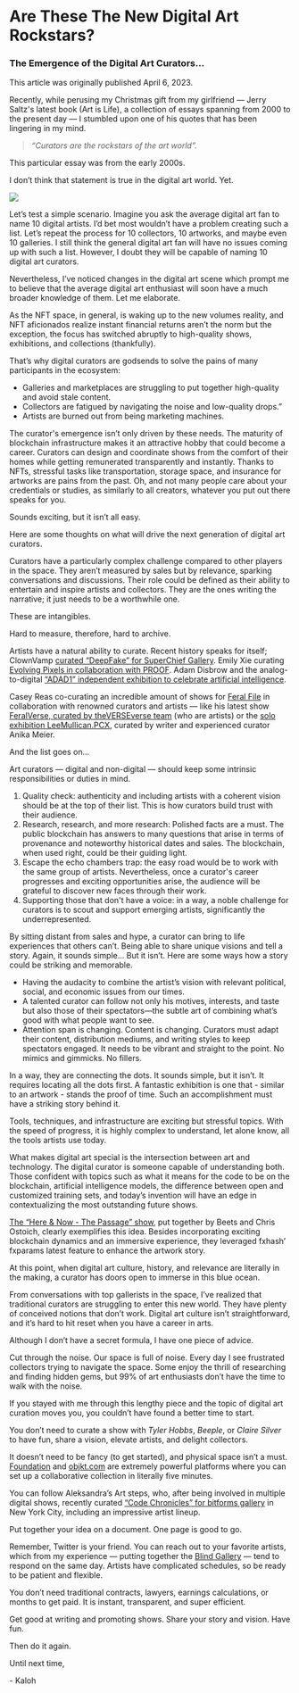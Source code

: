 # Are These The New Digital Art Rockstars?

### The Emergence of the Digital Art Curators...

This article was originally published April 6, 2023.

Recently, while perusing my Christmas gift from my girlfriend — Jerry Saltz's latest book (Art is Life), a collection of essays spanning from 2000 to the present day — I stumbled upon one of his quotes that has been lingering in my mind.

> _“Curators are the rockstars of the art world”._

This particular essay was from the early 2000s.

I don’t think that statement is true in the digital art world. Yet.

![](https://substackcdn.com/image/fetch/w_1456,c_limit,f_auto,q_auto:good,fl_progressive:steep/https%3A%2F%2Fsubstack-post-media.s3.amazonaws.com%2Fpublic%2Fimages%2Fb044ac5f-e700-403f-bada-793d20cce782_1024x1024.png)

Let’s test a simple scenario. Imagine you ask the average digital art fan to name 10 digital artists. I’d bet most wouldn’t have a problem creating such a list. Let’s repeat the process for 10 collectors, 10 artworks, and maybe even 10 galleries. I still think the general digital art fan will have no issues coming up with such a list. However, I doubt they will be capable of naming 10 digital art curators.

Nevertheless, I’ve noticed changes in the digital art scene which prompt me to believe that the average digital art enthusiast will soon have a much broader knowledge of them. Let me elaborate.

As the NFT space, in general, is waking up to the new volumes reality, and NFT aficionados realize instant financial returns aren’t the norm but the exception, the focus has switched abruptly to high-quality shows, exhibitions, and collections (thankfully).

That’s why digital curators are godsends to solve the pains of many participants in the ecosystem:

-   Galleries and marketplaces are struggling to put together high-quality and avoid stale content.
-   Collectors are fatigued by navigating the noise and low-quality drops.”
-   Artists are burned out from being marketing machines.
    

The curator's emergence isn’t only driven by these needs. The maturity of blockchain infrastructure makes it an attractive hobby that could become a career. Curators can design and coordinate shows from the comfort of their homes while getting remunerated transparently and instantly. Thanks to NFTs, stressful tasks like transportation, storage space, and insurance for artworks are pains from the past. Oh, and not many people care about your credentials or studies, as similarly to all creators, whatever you put out there speaks for you.

Sounds exciting, but it isn’t all easy.

Here are some thoughts on what will drive the next generation of digital art curators.

Curators have a particularly complex challenge compared to other players in the space. They aren’t measured by sales but by relevance, sparking conversations and discussions. Their role could be defined as their ability to entertain and inspire artists and collectors. They are the ones writing the narrative; it just needs to be a worthwhile one.

These are intangibles.

Hard to measure, therefore, hard to archive.

Artists have a natural ability to curate. Recent history speaks for itself; ClownVamp [curated “DeepFake” for SuperChief Gallery](https://www.kaloh.xyz/p/keeping-pace-with-the-ai-art-movement). Emily Xie curating [Evolving Pixels in collaboration with PROOF](https://twitter.com/proof_xyz/status/1641192715344916480?s=20). Adam Disbrow and the analog-to-digital [“ADAD1” independent exhibition to celebrate artificial intelligence](https://objkt.com/collection/KT1GZ4iDFT9QuJoUZsDMZzDDbggpV2QonGiA).

Casey Reas co-curating an incredible amount of shows for [Feral File](https://feralfile.com/) in collaboration with renowned curators and artists — like his latest show [FeralVerse, curated by theVERSEverse team](https://mailchi.mp/feralfile/announcing-feralverse-our-first-poetry-exhibition-curated-by-theverseverse-on-tezos) (who are artists) or the [solo exhibition LeeMullican.PCX](https://feralfile.com/exhibitions/leemullican-pcx-ff8), curated by writer and experienced curator Anika Meier.

And the list goes on…

Art curators — digital and non-digital — should keep some intrinsic responsibilities or duties in mind.
1.  Quality check: authenticity and including artists with a coherent vision should be at the top of their list. This is how curators build trust with their audience.
2.  Research, research, and more research: Polished facts are a must. The public blockchain has answers to many questions that arise in terms of provenance and noteworthy historical dates and sales. The blockchain, when used right, could be their guiding light.
3.  Escape the echo chambers trap: the easy road would be to work with the same group of artists. Nevertheless, once a curator's career progresses and exciting opportunities arise, the audience will be grateful to discover new faces through their work.
4.  Supporting those that don't have a voice: in a way, a noble challenge for curators is to scout and support emerging artists, significantly the underrepresented.
    

By sitting distant from sales and hype, a curator can bring to life experiences that others can’t. Being able to share unique visions and tell a story. Again, it sounds simple… But it isn’t. Here are some ways how a story could be striking and memorable.

-   Having the audacity to combine the artist’s vision with relevant political, social, and economic issues from our times.
-   A talented curator can follow not only his motives, interests, and taste but also those of their spectators—the subtle art of combining what’s good with what people want to see.
-   Attention span is changing. Content is changing. Curators must adapt their content, distribution mediums, and writing styles to keep spectators engaged. It needs to be vibrant and straight to the point. No mimics and gimmicks. No fillers.
    

In a way, they are connecting the dots. It sounds simple, but it isn’t. It requires locating all the dots first. A fantastic exhibition is one that - similar to an artwork - stands the proof of time. Such an accomplishment must have a striking story behind it.

Tools, techniques, and infrastructure are exciting but stressful topics. With the speed of progress, it is highly complex to understand, let alone know, all the tools artists use today.

What makes digital art special is the intersection between art and technology. The digital curator is someone capable of understanding both. Those confident with topics such as what it means for the code to be on the blockchain, artificial intelligence models, the difference between open and customized training sets, and today’s invention will have an edge in contextualizing the most outstanding future shows.

[The “Here & Now - The Passage” show](https://hereandnow.events/), put together by Beets and Chris Ostoich, clearly exemplifies this idea. Besides incorporating exciting blockchain dynamics and an immersive experience, they leveraged fxhash’ fxparams latest feature to enhance the artwork story.

At this point, when digital art culture, history, and relevance are literally in the making, a curator has doors open to immerse in this blue ocean.

From conversations with top gallerists in the space, I’ve realized that traditional curators are struggling to enter this new world. They have plenty of conceived notions that don’t work. Digital art culture isn’t straightforward, and it’s hard to hit reset when you have a career in arts.

Although I don’t have a secret formula, I have one piece of advice.

Cut through the noise. Our space is full of noise. Every day I see frustrated collectors trying to navigate the space. Some enjoy the thrill of researching and finding hidden gems, but 99% of art enthusiasts don’t have the time to walk with the noise.

If you stayed with me through this lengthy piece and the topic of digital art curation moves you, you couldn’t have found a better time to start.

You don’t need to curate a show with _Tyler Hobbs_, _Beeple_, or _Claire Silver_ to have fun, share a vision, elevate artists, and delight collectors.

It doesn’t need to be fancy (to get started), and physical space isn’t a must. [Foundation](https://foundation.app/) and [objkt.com](http://objkt.com/) are extremely powerful platforms where you can set up a collaborative collection in literally five minutes.

You can follow Aleksandra’s Art steps, who, after being involved in multiple digital shows, recently curated [“Code Chronicles” for bitforms gallery](https://www.electricartefacts.art/show/code-chronicles) in New York City, including an impressive artist lineup.

Put together your idea on a document. One page is good to go.

Remember, Twitter is your friend. You can reach out to your favorite artists, which from my experience — putting together the [Blind Gallery](https://www.blindgallery.xyz/) — tend to respond on the same day. Artists have complicated schedules, so be ready to be patient and flexible.

You don’t need traditional contracts, lawyers, earnings calculations, or months to get paid. It is instant, transparent, and super efficient.

Get good at writing and promoting shows. Share your story and vision. Have fun.

Then do it again.

Until next time,

\- Kaloh